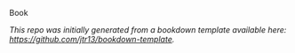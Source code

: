 Book

*This repo was initially generated from a bookdown template available here: https://github.com/jtr13/bookdown-template.*



